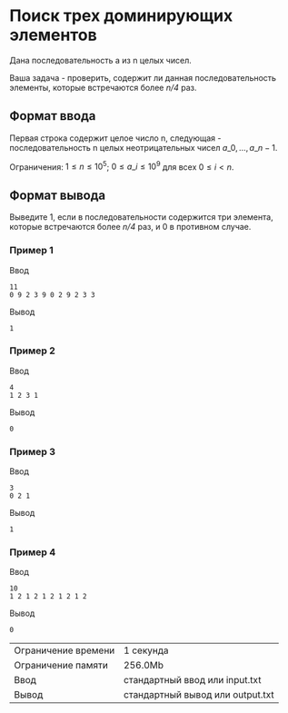 # Поиск трех доминирующих элементов

Дана последовательность a из n целых чисел.

Ваша задача - проверить, содержит ли данная последовательность элементы, которые встречаются более _n/4_ раз.

## Формат ввода

Первая строка содержит целое число n, следующая - последовательность n целых неотрицательных чисел $a\_0, \dotsc, a\_{n-1}$​.

Ограничения: $1 \le n \le 10^5$; $0 \le a\_i \le 10^9$ для всех $0 \le i \lt n$.

## Формат вывода

Выведите 1, если в последовательности содержится три элемента, которые встречаются более _n/4_ раз, и 0 в противном случае.

### Пример 1

Ввод

    11
    0 9 2 3 9 0 2 9 2 3 3
    

Вывод

    1
    

### Пример 2

Ввод

    4
    1 2 3 1
    

Вывод

    0
    

### Пример 3

Ввод

    3
    0 2 1
    

Вывод

    1
    

### Пример 4

Ввод

    10
    1 2 1 2 1 2 1 2 1 2
    

Вывод

    0
    

<table>
 <tr class="time-limit">
    <td class="property-title">Ограничение времени</td>
    <td>1&nbsp;секунда</td>
 </tr>
 <tr class="memory-limit">
    <td class="property-title">Ограничение памяти</td>
    <td>256.0Mb</td>
 </tr>
 <tr class="input-file">
    <td class="property-title">Ввод</td>
    <td colspan="1">стандартный ввод или input.txt</td>
 </tr>
 <tr class="output-file">
    <td class="property-title">Вывод</td>
    <td colspan="1">стандартный вывод или output.txt</td>
 </tr>
</table>
